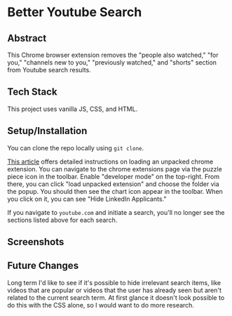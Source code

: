 # Better Youtube Search

## Abstract
This Chrome browser extension removes the "people also watched," "for you," "channels new to you," "previously watched," and "shorts" section from Youtube search results.

## Tech Stack
This project uses vanilla JS, CSS, and HTML.

## Setup/Installation
You can clone the repo locally using `git clone`.

[This article](https://developer.chrome.com/docs/extensions/mv3/getstarted/development-basics/#load-unpacked) offers detailed instructions on loading an unpacked chrome extension. You can navigate to the chrome extensions page via the puzzle piece icon in the toolbar. Enable "developer mode" on the top-right. From there, you can click "load unpacked extension" and choose the folder via the popup. You should then see the chart icon appear in the toolbar. When you click on it, you can see "Hide LinkedIn Applicants."

If you navigate to `youtube.com` and initiate a search, you'll no longer  see the sections listed above for each search.

## Screenshots


## Future Changes
Long term I'd like to see if it's possible to hide irrelevant search items, like videos that are popular or videos that the user has already seen but aren't related to the current search term. At first glance it doesn't look possible to do this with the CSS alone, so I would want to do more research.

